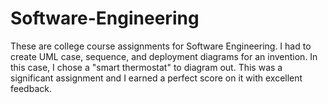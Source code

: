 # Software-Engineering
These are college course assignments for Software Engineering. I had to create UML case, sequence, and deployment diagrams for an invention.  In this case, I chose a "smart thermostat" to diagram out.  This was a significant assignment and I earned a perfect score on it with excellent feedback.
